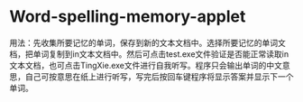 # Word-spelling-memory-applet

用法：先收集所要记忆的单词，保存到新的文本文档中。选择所要记忆的单词文档，把单词复制到in文本文档中。然后可点击test.exe文件验证是否能正常读取in文本文档，也可点击TingXie.exe文件进行自我听写。程序只会输出单词的中文意思，自己可按意思在纸上进行听写，写完后按回车键程序将显示答案并显示下一个单词。
